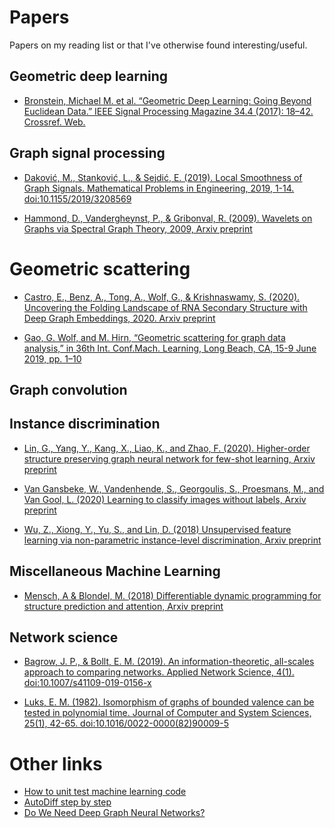# Papers
Papers on my reading list or that I've otherwise found interesting/useful.

## Geometric deep learning
- <a href="https://arxiv.org/abs/1611.08097">Bronstein, Michael M. et al. “Geometric Deep Learning: Going Beyond Euclidean Data.” IEEE Signal Processing Magazine 34.4 (2017): 18–42. Crossref. Web.</a>

## Graph signal processing
- <a href="https://www.hindawi.com/journals/mpe/2019/3208569/">Daković, M., Stanković, L., &amp; Sejdić, E. (2019). Local Smoothness of Graph Signals. Mathematical Problems in Engineering, 2019, 1-14. doi:10.1155/2019/3208569</a>

- <a href="https://arxiv.org/abs/0912.3848">Hammond, D., Vandergheynst, P., &amp; Gribonval, R. (2009). Wavelets on Graphs via Spectral Graph Theory, 2009, Arxiv preprint</a>

# Geometric scattering
- <a href="https://arxiv.org/abs/2006.06885">Castro, E., Benz, A., Tong, A., Wolf, G., &amp; Krishnaswamy, S. (2020). Uncovering the Folding Landscape of RNA Secondary Structure with Deep Graph Embeddings, 2020. Arxiv preprint</a>

- <a href="https://arxiv.org/abs/1810.03068">Gao, G. Wolf, and M. Hirn, “Geometric scattering for graph data analysis,” in 36th Int. Conf.Mach. Learning, Long Beach, CA, 15-9 June 2019, pp. 1–10</a>

## Graph convolution

## Instance discrimination
- <a href="https://arxiv.org/abs/2005.14415">Lin, G., Yang, Y., Kang, X., Liao, K., and Zhao, F. (2020). Higher-order structure preserving graph neural network for few-shot learning, Arxiv preprint</a>

- <a href="https://arxiv.org/abs/2005.12320">Van Gansbeke, W., Vandenhende, S., Georgoulis, S., Proesmans, M., and Van Gool, L. (2020) Learning to classify images without labels, Arxiv preprint</a>

- <a href="https://arxiv.org/abs/1805.01978">Wu, Z., Xiong, Y., Yu, S., and Lin, D. (2018) Unsupervised feature learning via non-parametric instance-level discrimination, Arxiv preprint</a>

## Miscellaneous Machine Learning
- <a href="https://arxiv.org/abs/1802.03676">Mensch, A &amp; Blondel, M. (2018) Differentiable dynamic programming for structure prediction and attention, Arxiv preprint</a>


## Network science
- <a href="https://arxiv.org/abs/1804.03665"> Bagrow, J. P., &amp; Bollt, E. M. (2019). An information-theoretic, all-scales approach to comparing networks. Applied Network Science, 4(1). doi:10.1007/s41109-019-0156-x</a>

- <a href="https://www.sciencedirect.com/science/article/pii/0022000082900095?via%3Dihub">Luks, E. M. (1982). Isomorphism of graphs of bounded valence can be tested in polynomial time. Journal of Computer and System Sciences, 25(1), 42-65. doi:10.1016/0022-0000(82)90009-5</a>

# Other links
- <a href="https://medium.com/@keeper6928/how-to-unit-test-machine-learning-code-57cf6fd81765">How to unit test machine learning code</a> 
- <a href="https://medium.com/@marksaroufim/automatic-differentiation-step-by-step-24240f97a6e6">AutoDiff step by step</a>
- <a href=https://towardsdatascience.com/do-we-need-deep-graph-neural-networks-be62d3ec5c59>Do We Need Deep Graph Neural Networks?</a>
